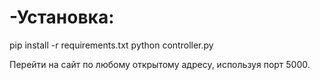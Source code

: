 # -Установка:
pip install -r requirements.txt
python controller.py

Перейти на сайт по любому открытому адресу, используя порт 5000.
